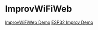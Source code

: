 # ImprovWiFiWeb

[ImprovWiFiWeb Demo](https://mdelgert.github.io/ImprovWiFiWeb/)
[ESP32 Improv Demo](https://jnthas.github.io/improv-wifi-demo/)